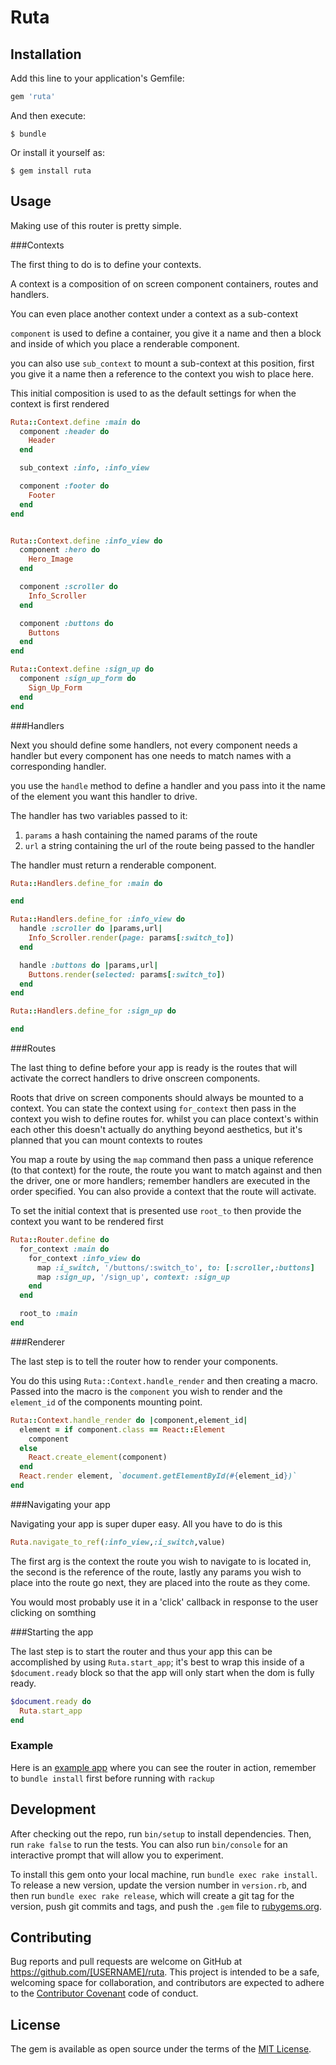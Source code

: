# Ruta

## Installation

Add this line to your application's Gemfile:

```ruby
gem 'ruta'
```

And then execute:

    $ bundle

Or install it yourself as:

    $ gem install ruta

## Usage

Making use of this router is pretty simple.

###Contexts

The first thing to do is to define your contexts.

A context is a composition of on screen component containers, routes and handlers.

You can even place another context under a context as a sub-context

`component` is used to define a container, you give it a name and then a block and inside of which you
place a renderable component.

you can also use `sub_context` to mount a sub-context at this position, first you give it a name then
a reference to the context you wish to place here.

This initial composition is used to as the default settings for when the context is first rendered

```ruby
Ruta::Context.define :main do
  component :header do
    Header
  end

  sub_context :info, :info_view

  component :footer do
    Footer
  end
end


Ruta::Context.define :info_view do
  component :hero do
    Hero_Image
  end

  component :scroller do
    Info_Scroller
  end

  component :buttons do
    Buttons
  end
end

Ruta::Context.define :sign_up do
  component :sign_up_form do
    Sign_Up_Form
  end
end
```

###Handlers

Next you should define some handlers, not every component needs a handler but every component has one
needs to match names with a corresponding handler.

you use the `handle` method to define a handler and you pass into it the name of the element you want this
handler to drive.

The handler has two variables passed to it:

1. `params` a hash containing the named params of the route
2. `url` a string containing the url of the route being passed to the handler

The handler must return a renderable component.

```ruby
Ruta::Handlers.define_for :main do

end

Ruta::Handlers.define_for :info_view do
  handle :scroller do |params,url|
    Info_Scroller.render(page: params[:switch_to])
  end

  handle :buttons do |params,url|
    Buttons.render(selected: params[:switch_to])
  end
end

Ruta::Handlers.define_for :sign_up do

end
```

###Routes

The last thing to define before your app is ready is the routes that will activate the correct handlers to
drive onscreen components.

Roots that drive on screen components should always be mounted to a context.
You can state the context using `for_context` then pass in the context you wish to define routes for.
whilst you can place context's within each other this doesn't actually do anything beyond aesthetics, but
it's planned that you can mount contexts to routes

You map a route by using the `map` command then pass a unique reference (to that context) for the route,
the route you want to match against and then the driver, one or more handlers; remember handlers are
executed in the order specified. You can also provide a context that the route will activate.

To set the initial context that is presented use `root_to` then provide the context you want to be rendered first

```ruby
Ruta::Router.define do
  for_context :main do
    for_context :info_view do
      map :i_switch, '/buttons/:switch_to', to: [:scroller,:buttons]
      map :sign_up, '/sign_up', context: :sign_up
    end
  end

  root_to :main
end

```

###Renderer

The last step is to tell the router how to render your components.

You do this using `Ruta::Context.handle_render` and then creating a macro.
Passed into the macro is the `component` you wish to render and the `element_id` of the components mounting
point.

```ruby
Ruta::Context.handle_render do |component,element_id|
  element = if component.class == React::Element
    component
  else
    React.create_element(component)
  end
  React.render element, `document.getElementById(#{element_id})`
end
```

###Navigating your app

Navigating your app is super duper easy.
All you have to do is this

```ruby
Ruta.navigate_to_ref(:info_view,:i_switch,value)
```
The first arg is the context the route you wish to navigate to is located in, the second is the
reference of the route, lastly any params you wish to place into the route go next, they are placed into the route as they come.

You would most probably use it in a 'click' callback in response to the user clicking on somthing



###Starting the app

The last step is to start the router and thus your app this can be accomplished by using `Ruta.start_app`;
it's best to wrap this inside of a `$document.ready` block so that the app will only start when the dom is
fully ready.
```ruby
$document.ready do
  Ruta.start_app
end
```

### Example

Here is an [example app](https://github.com/Thermatix/ruta_with_reactrb_example) where you can see the router in action, remember to `bundle install` first before running with `rackup`



## Development

After checking out the repo, run `bin/setup` to install dependencies. Then, run `rake false` to run the tests. You can also run `bin/console` for an interactive prompt that will allow you to experiment.

To install this gem onto your local machine, run `bundle exec rake install`. To release a new version, update the version number in `version.rb`, and then run `bundle exec rake release`, which will create a git tag for the version, push git commits and tags, and push the `.gem` file to [rubygems.org](https://rubygems.org).

## Contributing

Bug reports and pull requests are welcome on GitHub at https://github.com/[USERNAME]/ruta. This project is intended to be a safe, welcoming space for collaboration, and contributors are expected to adhere to the [Contributor Covenant](contributor-covenant.org) code of conduct.


## License

The gem is available as open source under the terms of the [MIT License](http://opensource.org/licenses/MIT).
